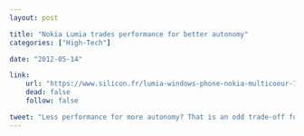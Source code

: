 ```yaml
---
layout: post

title: "Nokia Lumia trades performance for better autonomy"
categories: ["High-Tech"]

date: "2012-05-14"

link:
    url: "https://www.silicon.fr/lumia-windows-phone-nokia-multicoeur-74553.html"
    dead: false
    follow: false

tweet: "Less performance for more autonomy? That is an odd trade-off for the next Nokia Lumia."
---
```

